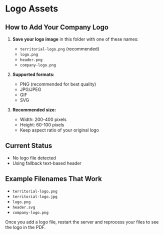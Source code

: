 # Logo Assets

## How to Add Your Company Logo

1. **Save your logo image** in this folder with one of these names:
   - `territorial-logo.png` (recommended)
   - `logo.png`
   - `header.png`
   - `company-logo.png`

2. **Supported formats:**
   - PNG (recommended for best quality)
   - JPG/JPEG
   - GIF
   - SVG

3. **Recommended size:**
   - Width: 200-400 pixels
   - Height: 60-100 pixels
   - Keep aspect ratio of your original logo

## Current Status
- No logo file detected
- Using fallback text-based header

## Example Filenames That Work
- `territorial-logo.png`
- `territorial-logo.jpg`
- `logo.png`
- `header.svg`
- `company-logo.png`

Once you add a logo file, restart the server and reprocess your files to see the logo in the PDF.
